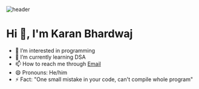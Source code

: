 ![header](https://github.com/karanOnGit/karanOnGit/assets/147686366/b6467bcf-f634-4137-9a24-0f8fe3948029)

# Hi 👋, I'm Karan Bhardwaj

- 👀 I’m interested in programming 
- 🌱 I’m currently learning DSA
- 📫 How to reach me through [Email](karan.21scse1011595@galgotiasuniversity.edu.in)
- 😄 Pronouns: He/him
- ⚡ Fact: "One small mistake in your code, can't compile whole program"
